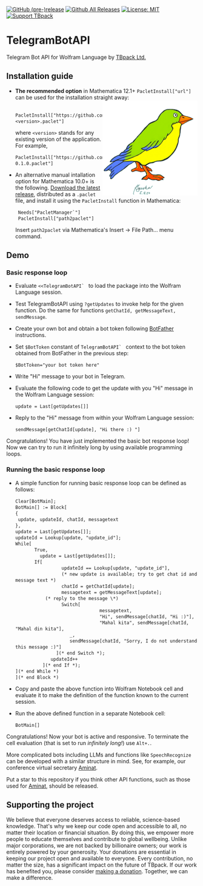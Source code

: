 [![GitHub (pre-)release](https://img.shields.io/github/release/vasilsaroka/TelegramBotAPI/all.svg)](https://github.com/vasilsaroka/TelegramBotAPI/releases)
[![Github All Releases](https://img.shields.io/github/downloads/vasilsaroka/TelegramBotAPI/total.svg)](https://github.com/vasilsaroka/TelegramBotAPI/releases)
[![License: MIT](https://img.shields.io/badge/License-MIT-yellow.svg)](https://opensource.org/licenses/MIT)
[![Support TBpack](https://img.shields.io/static/v1?label=support&message=5$&color=green&style=flat&logo=paypal)](https://paypal.me/vasilsaroka?locale.x=en_GB)

# TelegramBotAPI
 Telegram Bot API for Wolfram Language by [TBpack Ltd.](https://www.tbpack.co.uk/)

## Installation guide
 - **The recommended option** in Mathematica 12.1+ ``PacletInstall["url"]`` can be used for the installation straight away: [<img align="right" src="https://github.com/vasilsaroka/TelegramBotAPI/blob/master/Pictures/Logo_TBpack.png" alt="TBpack Logo" width="250"/>](https://www.tbpack.co.uk/)



        
        PacletInstall["https://github.com/vasilsaroka/TelegramBotAPI/releases/download/v<version>/TelegramBotAPI-<version>.paclet"]  
   where `<version>` stands for any existing version of the application. For example,
   
       PacletInstall["https://github.com/vasilsaroka/TelegramBotAPI/releases/download/v0.1.0/TelegramBotAPI-0.1.0.paclet"]
   
 - An alternative manual intallation option for Mathematica 10.0+ is the following. [Download the latest release](https://github.com/vasilsaroka/TelegramBotAPI/releases), distributed as a `.paclet` file, and install it using the `PacletInstall` function in Mathematica:

        Needs["PacletManager`"]
        PacletInstall["path2paclet"]
        
   Insert `path2paclet` via Mathematica's Insert → File Path... menu command.
   
## Demo
### Basic response loop
 - Evaluate ``<<TelegramBotAPI` `` to load the package into the Wolfram Language session.
 - Test TelegramBotAPI using `?getUpdates` to invoke help for the given function. Do the same for functions `getChatId, getMessageText, sendMessage`.
 - Create your own bot and obtain a bot token following [BotFather](https://t.me/BotFather) instructions.
 - Set `$BotToken` constant of ``TelegramBotAPI` `` context to the bot token obtained from BotFather in the previous step:

       $BotToken="your bot token here"
   
 - Write "Hi" message to your bot in Telegram.
 - Evaluate the following code to get the update with you "Hi" message in the Wolfram Language session:

       update = Last[getUpdates[]]
     
 - Reply to the "Hi" message from within your Wolfram Language session:

       sendMessage[getChatId[update], "Hi there :) "]
   
 Congratulations! You have just implemented the basic bot response loop! Now we can try to run it infinitely long by using available programming loops.
 ### Running the basic response loop
 - A simple function for running basic response loop can be defined as follows:

       Clear[BotMain];
       BotMain[] := Block[
       {
        update, updateId, chatId, messagetext
       },
       update = Last[getUpdates[]];
       updateId = Lookup[update, "update_id"];
       While[
   	          True,
             	update = Last[getUpdates[]];
   	          If[
    		            updateId == Lookup[update, "update_id"],
    		            (* new update is available; try to get chat id and message text *)
    		            chatId = getChatId[update];
    		            messagetext = getMessageText[update];
                  (* reply to the message \*)
    		            Switch[
     				                  messagetext,
     				                  "Hi", sendMessage[chatId, "Hi :)"],
     				                  "Mahal kita", sendMessage[chatId, "Mahal din kita"],
                           _, 
                           sendMessage[chatId, "Sorry, I do not understand this message :)"]	
     		          ](* end Switch *);
    		        updateId++ 
    	         ](* end If *);
       ](* end While *)
       ](* end Block *)
   
 - Copy and paste the above function into Wolfram Notebook cell and evaluate it to make the definition of the function known to the current session.
 - Run the above defined function in a separate Notebook cell:
    
       BotMain[]

Congratulations! Now your bot is active and responsive. To terminate the cell evaluation (that is set to run *infinitely long!*) use `Alt+.`.

More complicated bots including LLMs and functions like `SpeechRecognize` can be developed with a similar structure in mind. See, for example, our conference virtual secretary [Aminat](https://t.me/AminatNweke_tbpack_bot).

Put a star to this repository if you think other API functions, such as those used for [Aminat](https://t.me/AminatNweke_tbpack_bot), should be released. 
 

## Supporting the project
   We believe that everyone deserves access to reliable, science-based knowledge. That's why we keep our code open and accessible to all, no matter their location or financial situation. By doing this, we empower more people to educate themselves and contribute to global wellbeing. Unlike major corporations, we are not backed by billionaire owners; our work is entirely powered by your generosity. Your donations are essential in keeping our project open and available to everyone. Every contribution, no matter the size, has a significant impact on the future of TBpack. If our work has benefited you, please consider [making a donation](https://paypal.me/vasilsaroka?locale.x=en_GB). Together, we can make a difference. 
